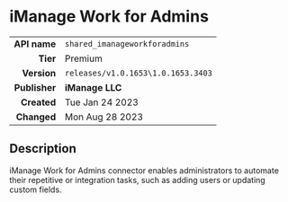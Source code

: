 # iManage Work for Admins
| | |
|-:|-|
|**API name**|`shared_imanageworkforadmins`|
|**Tier**|Premium|
|**Version**|`releases/v1.0.1653\1.0.1653.3403`|
|**Publisher**|**iManage LLC**|
|**Created**|Tue Jan 24 2023|
|**Changed**|Mon Aug 28 2023|

## Description
iManage Work for Admins connector enables administrators to automate their repetitive or integration tasks, such as adding users or updating custom fields.
